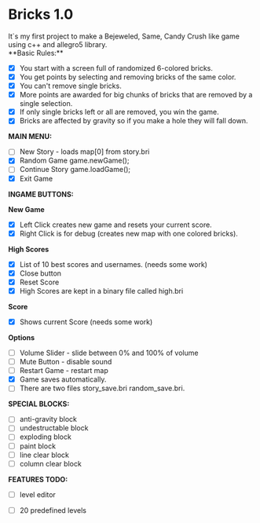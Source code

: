 <h1>Bricks 1.0<br></h1>
It`s my first project to make a Bejeweled, Same, Candy Crush like game using c++ and allegro5 library.<br>
**Basic Rules:**

 * [x] You start with a screen full of randomized 6-colored bricks. 
 * [x] You get points by selecting and removing bricks of the same color.
 * [x] You can't remove single bricks.
 * [x] More points are awarded for big chunks of bricks that are removed by a single selection.
 * [x] If only single bricks left or all are removed, you win the game.
 * [x] Bricks are affected by gravity so if you make a hole they will fall down.

**MAIN MENU:**

 * [ ] New Story - loads map[0] from story.bri 
 * [x] Random Game game.newGame(); 
 * [ ] Continue Story game.loadGame(); 
 * [x] Exit Game

**INGAME BUTTONS:**

**New Game**

 * [x] Left Click creates new game and resets your current score.
 * [x] Right Click is for debug (creates new map with one colored bricks).

**High Scores**

* [x] List of 10 best scores and usernames. (needs some work)
* [x] Close button
* [x] Reset Score
* [x] High Scores are kept in a binary file called high.bri

**Score**
* [x] Shows current Score (needs some work)

**Options**

 * [ ] Volume Slider - slide between 0% and 100% of volume 
 * [ ] Mute Button - disable sound 
 * [ ] Restart Game - restart map 
 * [x] Game saves automatically. 
 * [ ] There are two files story_save.bri random_save.bri. 

**SPECIAL BLOCKS:**

* [ ] anti-gravity block 
* [ ] undestructable block 
* [ ] exploding block 
* [ ] paint block 
* [ ] line clear block 
* [ ] column clear block 

**FEATURES TODO:**
* [ ] level editor
* [ ] 20 predefined levels





